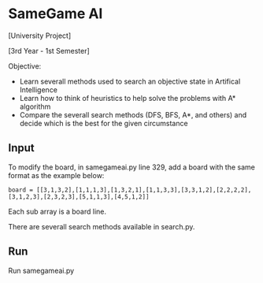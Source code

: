 # SameGame AI

[University Project]

[3rd Year - 1st Semester]

Objective:
- Learn severall methods used to search an objective state in Artifical Intelligence
- Learn how to think of heuristics to help solve the problems with A* algorithm
- Compare the severall search methods (DFS, BFS, A*, and others) and decide which is the best for the given circumstance


## Input

To modify the board, in samegameai.py line 329, add a board with the same format as the example below:

```board = [[3,1,3,2],[1,1,1,3],[1,3,2,1],[1,1,3,3],[3,3,1,2],[2,2,2,2],[3,1,2,3],[2,3,2,3],[5,1,1,3],[4,5,1,2]]```

Each sub array is a board line.

There are severall search methods available in search.py.

## Run

Run samegameai.py
